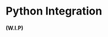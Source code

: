 # Python Integration

**(W.I.P)**

<!-- - Interoperability of Jac

## How to use Python Libraries?</span>

- How to use python packages in Jac
- How to integrate existing python modules

## Integrate jac into existing python programs</span>

- Importing Jac modules into Python
- 1. Importing as an object
- 2. Excecuting Jac programs on import. -->
